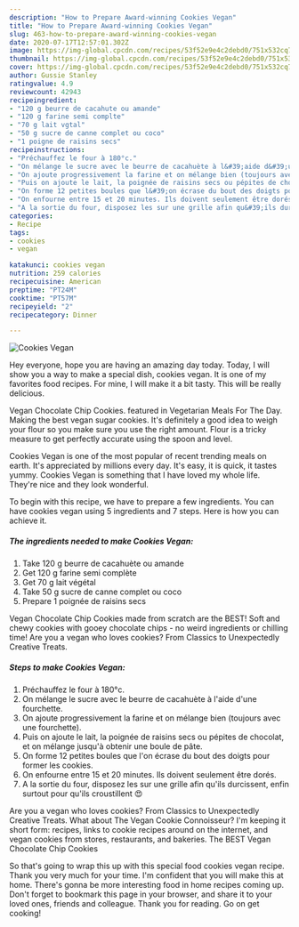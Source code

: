 ```yaml
---
description: "How to Prepare Award-winning Cookies Vegan"
title: "How to Prepare Award-winning Cookies Vegan"
slug: 463-how-to-prepare-award-winning-cookies-vegan
date: 2020-07-17T12:57:01.302Z
image: https://img-global.cpcdn.com/recipes/53f52e9e4c2debd0/751x532cq70/cookies-vegan-photo-principale-de-la-recette.jpg
thumbnail: https://img-global.cpcdn.com/recipes/53f52e9e4c2debd0/751x532cq70/cookies-vegan-photo-principale-de-la-recette.jpg
cover: https://img-global.cpcdn.com/recipes/53f52e9e4c2debd0/751x532cq70/cookies-vegan-photo-principale-de-la-recette.jpg
author: Gussie Stanley
ratingvalue: 4.9
reviewcount: 42943
recipeingredient:
- "120 g beurre de cacahute ou amande"
- "120 g farine semi complte"
- "70 g lait vgtal"
- "50 g sucre de canne complet ou coco"
- "1 poigne de raisins secs"
recipeinstructions:
- "Préchauffez le four à 180°c."
- "On mélange le sucre avec le beurre de cacahuète à l&#39;aide d&#39;une fourchette."
- "On ajoute progressivement la farine et on mélange bien (toujours avec une fourchette)."
- "Puis on ajoute le lait, la poignée de raisins secs ou pépites de chocolat, et on mélange jusqu&#39;à obtenir une boule de pâte."
- "On forme 12 petites boules que l&#39;on écrase du bout des doigts pour former les cookies."
- "On enfourne entre 15 et 20 minutes. Ils doivent seulement être dorés."
- "A la sortie du four, disposez les sur une grille afin qu&#39;ils durcissent, enfin surtout pour qu&#39;ils croustillent 😍"
categories:
- Recipe
tags:
- cookies
- vegan

katakunci: cookies vegan 
nutrition: 259 calories
recipecuisine: American
preptime: "PT24M"
cooktime: "PT57M"
recipeyield: "2"
recipecategory: Dinner

---
```



![Cookies Vegan](https://img-global.cpcdn.com/recipes/53f52e9e4c2debd0/751x532cq70/cookies-vegan-photo-principale-de-la-recette.jpg)

Hey everyone, hope you are having an amazing day today. Today, I will show you a way to make a special dish, cookies vegan. It is one of my favorites food recipes. For mine, I will make it a bit tasty. This will be really delicious.

Vegan Chocolate Chip Cookies. featured in Vegetarian Meals For The Day. Making the best vegan sugar cookies. It&#39;s definitely a good idea to weigh your flour so you make sure you use the right amount. Flour is a tricky measure to get perfectly accurate using the spoon and level.

Cookies Vegan is one of the most popular of recent trending meals on earth. It's appreciated by millions every day. It's easy, it is quick, it tastes yummy. Cookies Vegan is something that I have loved my whole life. They're nice and they look wonderful.


To begin with this recipe, we have to prepare a few ingredients. You can have cookies vegan using 5 ingredients and 7 steps. Here is how you can achieve it.

<!--inarticleads1-->

##### The ingredients needed to make Cookies Vegan:

1. Take 120 g beurre de cacahuète ou amande
1. Get 120 g farine semi complète
1. Get 70 g lait végétal
1. Take 50 g sucre de canne complet ou coco
1. Prepare 1 poignée de raisins secs


Vegan Chocolate Chip Cookies made from scratch are the BEST! Soft and chewy cookies with gooey chocolate chips - no weird ingredients or chilling time! Are you a vegan who loves cookies? From Classics to Unexpectedly Creative Treats. 

<!--inarticleads2-->

##### Steps to make Cookies Vegan:

1. Préchauffez le four à 180°c.
1. On mélange le sucre avec le beurre de cacahuète à l&#39;aide d&#39;une fourchette.
1. On ajoute progressivement la farine et on mélange bien (toujours avec une fourchette).
1. Puis on ajoute le lait, la poignée de raisins secs ou pépites de chocolat, et on mélange jusqu&#39;à obtenir une boule de pâte.
1. On forme 12 petites boules que l&#39;on écrase du bout des doigts pour former les cookies.
1. On enfourne entre 15 et 20 minutes. Ils doivent seulement être dorés.
1. A la sortie du four, disposez les sur une grille afin qu&#39;ils durcissent, enfin surtout pour qu&#39;ils croustillent 😍


Are you a vegan who loves cookies? From Classics to Unexpectedly Creative Treats. What about The Vegan Cookie Connoisseur? I&#39;m keeping it short form: recipes, links to cookie recipes around on the internet, and vegan cookies from stores, restaurants, and bakeries. The BEST Vegan Chocolate Chip Cookies 

So that's going to wrap this up with this special food cookies vegan recipe. Thank you very much for your time. I'm confident that you will make this at home. There's gonna be more interesting food in home recipes coming up. Don't forget to bookmark this page in your browser, and share it to your loved ones, friends and colleague. Thank you for reading. Go on get cooking!
